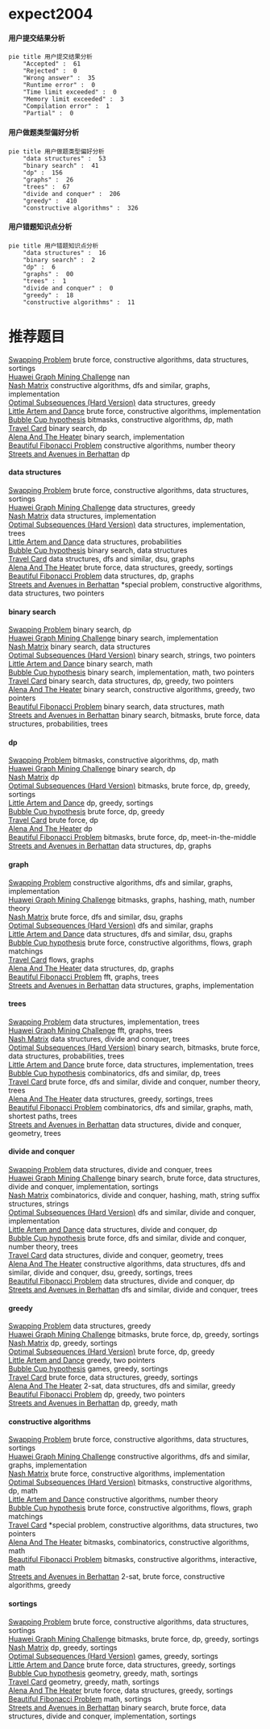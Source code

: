 # expect2004
<!-- tabs:start -->
#### **用户提交结果分析**

```mermaid
pie title 用户提交结果分析
    "Accepted" :  61
    "Rejected" :  0
    "Wrong answer" :  35
    "Runtime error" :  0
    "Time limit exceeded" :  0
    "Memory limit exceeded" :  3
    "Compilation error" :  1
    "Partial" :  0
```
#### **用户做题类型偏好分析**

```mermaid
pie title 用户做题类型偏好分析
    "data structures" :  53
    "binary search" :  41
    "dp" :  156
    "graphs" :  26
    "trees" :  67
    "divide and conquer" :  206
    "greedy" :  410
    "constructive algorithms" :  326
```
#### **用户错题知识点分析**

```mermaid
pie title 用户错题知识点分析
    "data structures" :  16
    "binary search" :  2
    "dp" :  6
    "graphs" :  00
    "trees" :  1
    "divide and conquer" :  0
    "greedy" :  18
    "constructive algorithms" :  11
```
<!-- tabs:end -->
# 推荐题目
[Swapping Problem](http://codeforces.com/problemset/problem/1513/F)		brute force,
                        constructive algorithms,
                        data structures,
                        sortings		  
[Huawei Graph Mining Challenge](https://codeforces.com/contest/1377/problem/A1)		nan		  
[Nash Matrix](http://codeforces.com/problemset/problem/1316/D)		constructive algorithms,
                        dfs and similar,
                        graphs,
                        implementation		  
[Optimal Subsequences (Hard Version)](http://codeforces.com/problemset/problem/1227/D2)		data structures,
                        greedy		  
[Little Artem and Dance](https://codeforces.com/contest/669/problem/D)		brute force,
                        constructive algorithms,
                        implementation		  
[Bubble Cup hypothesis](https://codeforces.com/contest/1424/problem/I)		bitmasks,
                        constructive algorithms,
                        dp,
                        math		  
[Travel Card](https://codeforces.com/contest/759/problem/B)		binary search,
                        dp		  
[Alena And The Heater](http://codeforces.com/problemset/problem/940/D)		binary search,
                        implementation		  
[Beautiful Fibonacci Problem](http://codeforces.com/problemset/problem/1264/F)		constructive algorithms,
                        number theory		  
[Streets and Avenues in Berhattan](http://codeforces.com/problemset/problem/1070/J)		dp		  
<!-- tabs:start -->
#### **data structures**
[Swapping Problem](http://codeforces.com/problemset/problem/1513/F)		brute force,
                        constructive algorithms,
                        data structures,
                        sortings		  
[Huawei Graph Mining Challenge](http://codeforces.com/problemset/problem/1227/D2)		data structures,
                        greedy		  
[Nash Matrix](http://codeforces.com/problemset/problem/863/D)		data structures,
                        implementation		  
[Optimal Subsequences (Hard Version)](https://codeforces.com/contest/1150/problem/E)		data structures,
                        implementation,
                        trees		  
[Little Artem and Dance](http://codeforces.com/problemset/problem/1264/C)		data structures,
                        probabilities		  
[Bubble Cup hypothesis](https://codeforces.com/contest/205/problem/D)		binary search,
                        data structures		  
[Travel Card](http://codeforces.com/problemset/problem/1444/C)		data structures,
                        dfs and similar,
                        dsu,
                        graphs		  
[Alena And The Heater](http://codeforces.com/problemset/problem/731/D)		brute force,
                        data structures,
                        greedy,
                        sortings		  
[Beautiful Fibonacci Problem](http://codeforces.com/problemset/problem/1407/D)		data structures,
                        dp,
                        graphs		  
[Streets and Avenues in Berhattan](http://codeforces.com/problemset/problem/644/B)		*special problem,
                        constructive algorithms,
                        data structures,
                        two pointers		  
#### **binary search**
[Swapping Problem](https://codeforces.com/contest/759/problem/B)		binary search,
                        dp		  
[Huawei Graph Mining Challenge](http://codeforces.com/problemset/problem/940/D)		binary search,
                        implementation		  
[Nash Matrix](https://codeforces.com/contest/205/problem/D)		binary search,
                        data structures		  
[Optimal Subsequences (Hard Version)](http://codeforces.com/problemset/problem/701/C)		binary search,
                        strings,
                        two pointers		  
[Little Artem and Dance](http://codeforces.com/problemset/problem/1010/A)		binary search,
                        math		  
[Bubble Cup hypothesis](http://codeforces.com/problemset/problem/1355/C)		binary search,
                        implementation,
                        math,
                        two pointers		  
[Travel Card](http://codeforces.com/problemset/problem/1492/C)		binary search,
                        data structures,
                        dp,
                        greedy,
                        two pointers		  
[Alena And The Heater](http://codeforces.com/problemset/problem/1463/D)		binary search,
                        constructive algorithms,
                        greedy,
                        two pointers		  
[Beautiful Fibonacci Problem](http://codeforces.com/problemset/problem/1490/G)		binary search,
                        data structures,
                        math		  
[Streets and Avenues in Berhattan](http://codeforces.com/problemset/problem/1479/D)		binary search,
                        bitmasks,
                        brute force,
                        data structures,
                        probabilities,
                        trees		  
#### **dp**
[Swapping Problem](https://codeforces.com/contest/1424/problem/I)		bitmasks,
                        constructive algorithms,
                        dp,
                        math		  
[Huawei Graph Mining Challenge](https://codeforces.com/contest/759/problem/B)		binary search,
                        dp		  
[Nash Matrix](http://codeforces.com/problemset/problem/1070/J)		dp		  
[Optimal Subsequences (Hard Version)](http://codeforces.com/problemset/problem/1209/E1)		bitmasks,
                        brute force,
                        dp,
                        greedy,
                        sortings		  
[Little Artem and Dance](https://codeforces.com/contest/1287/problem/C)		dp,
                        greedy,
                        sortings		  
[Bubble Cup hypothesis](http://codeforces.com/problemset/problem/219/C)		brute force,
                        dp,
                        greedy		  
[Travel Card](http://codeforces.com/problemset/problem/877/B)		brute force,
                        dp		  
[Alena And The Heater](http://codeforces.com/problemset/problem/1268/E)		dp		  
[Beautiful Fibonacci Problem](http://codeforces.com/problemset/problem/1105/E)		bitmasks,
                        brute force,
                        dp,
                        meet-in-the-middle		  
[Streets and Avenues in Berhattan](http://codeforces.com/problemset/problem/1407/D)		data structures,
                        dp,
                        graphs		  
#### **graph**
[Swapping Problem](http://codeforces.com/problemset/problem/1316/D)		constructive algorithms,
                        dfs and similar,
                        graphs,
                        implementation		  
[Huawei Graph Mining Challenge](https://codeforces.com/contest/1471/problem/D)		bitmasks,
                        graphs,
                        hashing,
                        math,
                        number theory		  
[Nash Matrix](https://codeforces.com/contest/218/problem/C)		brute force,
                        dfs and similar,
                        dsu,
                        graphs		  
[Optimal Subsequences (Hard Version)](http://codeforces.com/problemset/problem/949/C)		dfs and similar,
                        graphs		  
[Little Artem and Dance](http://codeforces.com/problemset/problem/1444/C)		data structures,
                        dfs and similar,
                        dsu,
                        graphs		  
[Bubble Cup hypothesis](https://codeforces.com/contest/1047/problem/D)		brute force,
                        constructive algorithms,
                        flows,
                        graph matchings		  
[Travel Card](http://codeforces.com/problemset/problem/132/E)		flows,
                        graphs		  
[Alena And The Heater](http://codeforces.com/problemset/problem/1407/D)		data structures,
                        dp,
                        graphs		  
[Beautiful Fibonacci Problem](http://codeforces.com/problemset/problem/1010/F)		fft,
                        graphs,
                        trees		  
[Streets and Avenues in Berhattan](http://codeforces.com/problemset/problem/1468/M)		data structures,
                        graphs,
                        implementation		  
#### **trees**
[Swapping Problem](https://codeforces.com/contest/1150/problem/E)		data structures,
                        implementation,
                        trees		  
[Huawei Graph Mining Challenge](http://codeforces.com/problemset/problem/1010/F)		fft,
                        graphs,
                        trees		  
[Nash Matrix](http://codeforces.com/problemset/problem/342/E)		data structures,
                        divide and conquer,
                        trees		  
[Optimal Subsequences (Hard Version)](http://codeforces.com/problemset/problem/1479/D)		binary search,
                        bitmasks,
                        brute force,
                        data structures,
                        probabilities,
                        trees		  
[Little Artem and Dance](http://codeforces.com/problemset/problem/1511/C)		brute force,
                        data structures,
                        implementation,
                        trees		  
[Bubble Cup hypothesis](http://codeforces.com/problemset/problem/1499/F)		combinatorics,
                        dfs and similar,
                        dp,
                        trees		  
[Travel Card](http://codeforces.com/problemset/problem/1491/E)		brute force,
                        dfs and similar,
                        divide and conquer,
                        number theory,
                        trees		  
[Alena And The Heater](http://codeforces.com/problemset/problem/1466/D)		data structures,
                        greedy,
                        sortings,
                        trees		  
[Beautiful Fibonacci Problem](http://codeforces.com/problemset/problem/1495/D)		combinatorics,
                        dfs and similar,
                        graphs,
                        math,
                        shortest paths,
                        trees		  
[Streets and Avenues in Berhattan](http://codeforces.com/problemset/problem/1303/G)		data structures,
                        divide and conquer,
                        geometry,
                        trees		  
#### **divide and conquer**
[Swapping Problem](http://codeforces.com/problemset/problem/342/E)		data structures,
                        divide and conquer,
                        trees		  
[Huawei Graph Mining Challenge](http://codeforces.com/problemset/problem/1461/D)		binary search,
                        brute force,
                        data structures,
                        divide and conquer,
                        implementation,
                        sortings		  
[Nash Matrix](http://codeforces.com/problemset/problem/1466/G)		combinatorics,
                        divide and conquer,
                        hashing,
                        math,
                        string suffix structures,
                        strings		  
[Optimal Subsequences (Hard Version)](http://codeforces.com/problemset/problem/1490/D)		dfs and similar,
                        divide and conquer,
                        implementation		  
[Little Artem and Dance](https://codeforces.com/contest/1483/problem/C)		data structures,
                        divide and conquer,
                        dp		  
[Bubble Cup hypothesis](http://codeforces.com/problemset/problem/1491/E)		brute force,
                        dfs and similar,
                        divide and conquer,
                        number theory,
                        trees		  
[Travel Card](http://codeforces.com/problemset/problem/1303/G)		data structures,
                        divide and conquer,
                        geometry,
                        trees		  
[Alena And The Heater](http://codeforces.com/problemset/problem/1494/D)		constructive algorithms,
                        data structures,
                        dfs and similar,
                        divide and conquer,
                        dsu,
                        greedy,
                        sortings,
                        trees		  
[Beautiful Fibonacci Problem](http://codeforces.com/problemset/problem/1482/E)		data structures,
                        divide and conquer,
                        dp		  
[Streets and Avenues in Berhattan](http://codeforces.com/problemset/problem/566/C)		dfs and similar,
                        divide and conquer,
                        trees		  
#### **greedy**
[Swapping Problem](http://codeforces.com/problemset/problem/1227/D2)		data structures,
                        greedy		  
[Huawei Graph Mining Challenge](http://codeforces.com/problemset/problem/1209/E1)		bitmasks,
                        brute force,
                        dp,
                        greedy,
                        sortings		  
[Nash Matrix](https://codeforces.com/contest/1287/problem/C)		dp,
                        greedy,
                        sortings		  
[Optimal Subsequences (Hard Version)](http://codeforces.com/problemset/problem/219/C)		brute force,
                        dp,
                        greedy		  
[Little Artem and Dance](http://codeforces.com/problemset/problem/873/C)		greedy,
                        two pointers		  
[Bubble Cup hypothesis](http://codeforces.com/problemset/problem/794/C)		games,
                        greedy,
                        sortings		  
[Travel Card](http://codeforces.com/problemset/problem/731/D)		brute force,
                        data structures,
                        greedy,
                        sortings		  
[Alena And The Heater](http://codeforces.com/problemset/problem/538/H)		2-sat,
                        data structures,
                        dfs and similar,
                        greedy		  
[Beautiful Fibonacci Problem](https://codeforces.com/contest/1240/problem/B)		dp,
                        greedy,
                        two pointers		  
[Streets and Avenues in Berhattan](http://codeforces.com/problemset/problem/1197/D)		dp,
                        greedy,
                        math		  
#### **constructive algorithms**
[Swapping Problem](http://codeforces.com/problemset/problem/1513/F)		brute force,
                        constructive algorithms,
                        data structures,
                        sortings		  
[Huawei Graph Mining Challenge](http://codeforces.com/problemset/problem/1316/D)		constructive algorithms,
                        dfs and similar,
                        graphs,
                        implementation		  
[Nash Matrix](https://codeforces.com/contest/669/problem/D)		brute force,
                        constructive algorithms,
                        implementation		  
[Optimal Subsequences (Hard Version)](https://codeforces.com/contest/1424/problem/I)		bitmasks,
                        constructive algorithms,
                        dp,
                        math		  
[Little Artem and Dance](http://codeforces.com/problemset/problem/1264/F)		constructive algorithms,
                        number theory		  
[Bubble Cup hypothesis](https://codeforces.com/contest/1047/problem/D)		brute force,
                        constructive algorithms,
                        flows,
                        graph matchings		  
[Travel Card](http://codeforces.com/problemset/problem/644/B)		*special problem,
                        constructive algorithms,
                        data structures,
                        two pointers		  
[Alena And The Heater](http://codeforces.com/problemset/problem/1513/B)		bitmasks,
                        combinatorics,
                        constructive algorithms,
                        math		  
[Beautiful Fibonacci Problem](http://codeforces.com/problemset/problem/1392/E)		bitmasks,
                        constructive algorithms,
                        interactive,
                        math		  
[Streets and Avenues in Berhattan](http://codeforces.com/problemset/problem/1400/C)		2-sat,
                        brute force,
                        constructive algorithms,
                        greedy		  
#### **sortings**
[Swapping Problem](http://codeforces.com/problemset/problem/1513/F)		brute force,
                        constructive algorithms,
                        data structures,
                        sortings		  
[Huawei Graph Mining Challenge](http://codeforces.com/problemset/problem/1209/E1)		bitmasks,
                        brute force,
                        dp,
                        greedy,
                        sortings		  
[Nash Matrix](https://codeforces.com/contest/1287/problem/C)		dp,
                        greedy,
                        sortings		  
[Optimal Subsequences (Hard Version)](http://codeforces.com/problemset/problem/794/C)		games,
                        greedy,
                        sortings		  
[Little Artem and Dance](http://codeforces.com/problemset/problem/731/D)		brute force,
                        data structures,
                        greedy,
                        sortings		  
[Bubble Cup hypothesis](https://codeforces.com/contest/1496/problem/C)		geometry,
                        greedy,
                        math,
                        sortings		  
[Travel Card](http://codeforces.com/problemset/problem/1495/A)		geometry,
                        greedy,
                        math,
                        sortings		  
[Alena And The Heater](http://codeforces.com/problemset/problem/1497/A)		brute force,
                        data structures,
                        greedy,
                        sortings		  
[Beautiful Fibonacci Problem](http://codeforces.com/problemset/problem/1427/A)		math,
                        sortings		  
[Streets and Avenues in Berhattan](http://codeforces.com/problemset/problem/1461/D)		binary search,
                        brute force,
                        data structures,
                        divide and conquer,
                        implementation,
                        sortings		  
<!-- tabs:end -->
